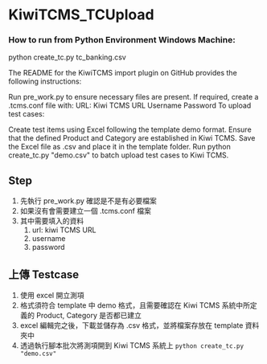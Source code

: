 # KiwiTCMS_TCUpload

### How to run from Python Environment Windows Machine:
python create_tc.py tc_banking.csv

The README for the KiwiTCMS import plugin on GitHub provides the following instructions:

Run pre_work.py to ensure necessary files are present.
If required, create a .tcms.conf file with:
URL: Kiwi TCMS URL
Username
Password
To upload test cases:

Create test items using Excel following the template demo format.
Ensure that the defined Product and Category are established in Kiwi TCMS.
Save the Excel file as .csv and place it in the template folder.
Run python create_tc.py "demo.csv" to batch upload test cases to Kiwi TCMS.


## Step
1. 先執行 pre_work.py 確認是不是有必要檔案
2. 如果沒有會需要建立一個 .tcms.conf 檔案
3. 其中需要填入的資料
   1. url: kiwi TCMS URL
   2. username
   3. password
## 上傳 Testcase
1. 使用 excel 開立測項
2. 格式須符合 template 中 demo 格式，且需要確認在 Kiwi TCMS 系統中所定義的 Product, Category 是否都已建立
3. excel 編輯完之後，下載並儲存為 .csv 格式，並將檔案存放在 template 資料夾中
4. 透過執行腳本批次將測項開到 Kiwi TCMS 系統上 `python create_tc.py "demo.csv"`